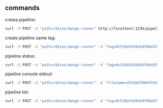 ## commands

cretea pipeline:
```bash
curl -X POST -d "path=/datas/mango-runner" http://localhost:1234/pipeline/create
```

create pipeline same tag:
```bash
curl -X POST -d "path=/datas/mango-runner" -d "tag=0c539af420a54f60a55f6d7a0c4be1ec" http://localhost:1234/pipeline/create
```

pipeline status:
```bash
curl -X POST -d "path=/datas/mango-runner" -d "tag=0c539af420a54f60a55f6d7a0c4be1ec" http://localhost:1234/pipeline/status
```

pipeline console stdout:
```bash
curl -X POST -d "path=/datas/mango-runner" -d "filename=d31bbd786bf44513a607060f303c35f8_20231021_010054.txt" http://localhost:1234/pipeline/stdout
```

pipeline lsit:
```bash
curl -X POST -d "path=/datas/mango-runner" -d "tag=0c539af420a54f60a55f6d7a0c4be1ec" http://localhost:1234/pipeline/list
```


